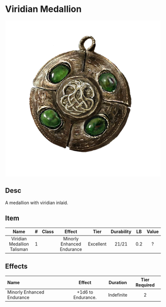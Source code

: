 # Viridian Medallion

![Copyrighted Image](ViridianMedallionTalisman.png)

## Desc

A medallion with viridian inlaid.

## Item

|            Name            | # | Class |           Effect           |   Tier   | Durability | LB | Value |
| :-------------------------: | :-: | :---: | :------------------------: | :-------: | :--------: | :-: | :---: |
| Viridian Medallion Talisman | 1 |      | Minorly Enhanced Endurance | Excellent |   21/21   | 0.2 |   ?   |

## Effects

| Name                       |       Effect       |  Duration  | Tier Required |
| :------------------------- | :----------------: | :--------: | :-----------: |
| Minorly Enhanced Endurance | +1d6 to Endurance. | Indefinite |       2       |
